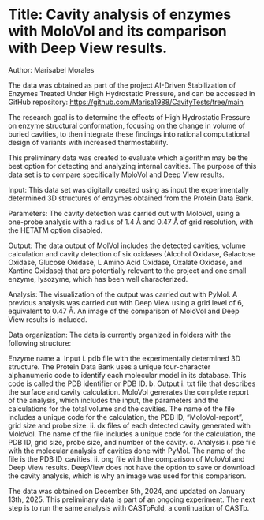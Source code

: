 # Title: Cavity analysis of enzymes with MoloVol and its comparison with Deep View results. 

Author: Marisabel Morales

The data was obtained as part of the project AI-Driven Stabilization of Enzymes Treated Under High Hydrostatic Pressure, and can be accessed in GitHub repository: https://github.com/Marisa1988/CavityTests/tree/main

The research goal is to determine the effects of High Hydrostatic Pressure on enzyme structural conformation, focusing on the change in volume of buried cavities, to then integrate these findings into rational computational design of variants with increased thermostability.

This preliminary data was created to evaluate which algorithm may be the best option for detecting and analyzing internal cavities. The purpose of this data set is to compare specifically MoloVol and Deep View results.  

Input: This data set was digitally created using as input the experimentally determined 3D structures of enzymes obtained from the Protein Data Bank.

Parameters: The cavity detection was carried out with MoloVol, using a one-probe analysis with a radius of 1.4 Å and 0.47 Å of grid resolution, with the HETATM option disabled.

Output: The data output of MolVol includes the detected cavities, volume calculation and cavity detection of six oxidases (Alcohol Oxidase, Galactose Oxidase, Glucose Oxidase, L Amino Acid Oxidase, Oxalate Oxidase, and Xantine Oxidase) that are potentially relevant to the project and one small enzyme, lysozyme, which has been well characterized. 

Analysis: The visualization of the output was carried out with PyMol. A previous analysis was carried out with Deep View using a grid level of 6, equivalent to 0.47 Å. An image of the comparison of MoloVol and Deep View results is included.

Data organization: The data is currently organized in folders with the following structure:

Enzyme name
  a.	Input
    i.	pdb file with the experimentally determined 3D structure. The Protein Data Bank uses a unique four-character alphanumeric code to identify each molecular model in its database. This code is called the PDB identifier or PDB ID.
  b.	Output
    i.	txt file that describes the surface and cavity calculation. MoloVol generates the complete report of the analysis, which includes the input, the parameters and the calculations for the total volume and the cavities. The name of the file includes a unique code for the calculation, the PDB ID, “MoloVol-report”, grid size and probe size.
    ii.	dx files of each detected cavity generated with MoloVol. The name of the file includes a unique code for the calculation, the PDB ID, grid size, probe size, and number of the cavity.
  c.	Analysis
    i.	pse file with the molecular analysis of cavities done with PyMol. The name of the file is the PDB ID_cavities.
    ii.	png file with the comparison of MoloVol and Deep View results. DeepView does not have the option to save or download the cavity analysis, which is why an image was used for this comparison.

The data was obtained on December 5th, 2024, and updated on January 13th, 2025. This preliminary data is part of an ongoing experiment. The next step is to run the same analysis with CASTpFold, a continuation of CASTp. 
